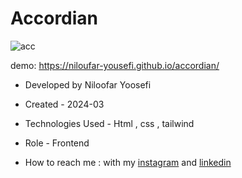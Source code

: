 # Accordian

![acc](https://github.com/niloufar-yousefi/accordian/assets/156951582/1fe9ce91-eb9b-4cb3-a1be-9788ab8bfd75)

demo: https://niloufar-yousefi.github.io/accordian/

- Developed by Niloofar Yoosefi

- Created - 2024-03

- Technologies Used - Html , css , tailwind 


- Role - Frontend

- How to reach me : with my [instagram](https://github.com/niloufar-yousefi) and [linkedin](https://www.linkedin.com/in/niloofar-yoosefikhorram-242742143/)







